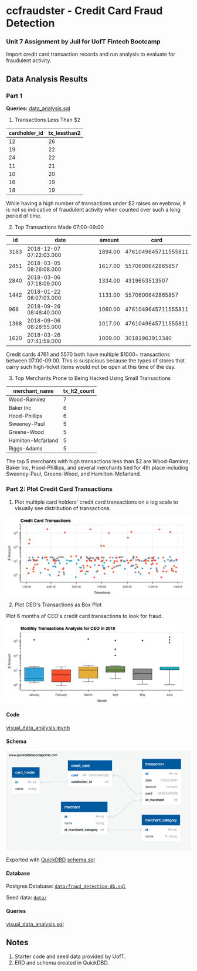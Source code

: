# ccfraudster - Credit Card Fraud Detection

### Unit 7 Assignment by Juil for UofT Fintech Bootcamp

Import credit card transaction records and run analysis to evaluate for fraudulent activity.

## Data Analysis Results

### Part 1

**Queries:** [data_analysis.sql](query/data_analysis.sql)

1. Transactions Less Than $2

|cardholder_id|tx_lessthan2|
|-------------|------------|
|12|26|
|19|22|
|24|22|
|11|21|
|10|20|
|16|19|
|18|19|

While having a high number of transactions under $2 raises an eyebrow, it is not so indicative of fraudulent activity when counted over such a long period of time.

2. Top Transactions Made 07:00-09:00

|id|date|amount|card|
|--|----|------|----|
|3163|2018-12-07 07:22:03.000|1894.00|4761049645711555811|
|2451|2018-03-05 08:26:08.000|1617.00|5570600642865857|
|2840|2018-03-06 07:18:09.000|1334.00|4319653513507|
|1442|2018-01-22 08:07:03.000|1131.00|5570600642865857|
|968|2018-09-26 08:48:40.000|1060.00|4761049645711555811|
|1368|2018-09-06 08:28:55.000|1017.00|4761049645711555811|
|1620|2018-03-26 07:41:59.000|1009.00|30181963913340|

Credit cards 4761 and 5570 both have multiple $1000+ transactions between 07:00-09:00. This is suspicious because the types of stores that carry such high-ticket items would not be open at this time of the day. 

3. Top Merchants Prone to Being Hacked Using Small Transactions

|merchant_name|tx_lt2_count|
|-------------|------------|
|Wood-Ramirez|7|
|Baker Inc|6|
|Hood-Phillips|6|
|Sweeney-Paul|5|
|Greene-Wood|5|
|Hamilton-Mcfarland|5|
|Riggs-Adams|5|

The top 5 merchants with high transactions less than $2 are Wood-Ramirez, Baker Inc, Hood-Phillips, and several merchants tied for 4th place including Sweeney-Paul, Greene-Wood, and Hamilton-Mcfarland.

### Part 2: Plot Credit Card Transactions

1. Plot multiple card holders' credit card transactions on a log scale to visually see distribution of transactions.

![Combined scatter plot.](images/combined_cc_tx.png) 

2. Plot CEO's Transactions as Box Plot

Plot 6 months of CEO's credit card transactions to look for fraud.

![Box plot of monthly transactions](images/ceo_tx.png)

#### Code 

[visual_data_analysis.ipynb](visual_data_analysis.ipynb)

#### Schema

![ERD Diagram](images/schema.png)

Exported with [QuickDBD](https://app.quickdatabasediagrams.com/#/d/8JR3xd)
[schema.sql](data/schema.sql)

#### Database 

Postgres Database: [`data/fraud_detection-db.sql`](data/fraud_detection-db.sql`)

Seed data: [`data/`](data/)

#### Queries

[visual_data_analysis.sql](query/visual_data_analysis.sql)


## Notes
1. Starter code and seed data provided by UofT. 
2. ERD and schema created in QuickDBD.
